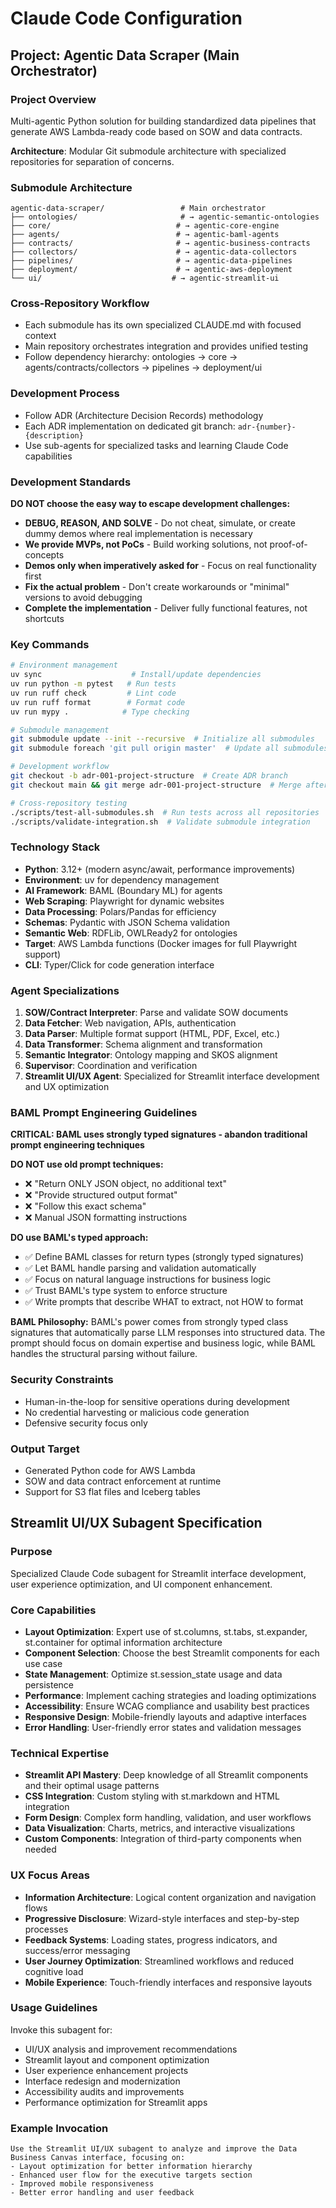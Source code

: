 # Claude Code Configuration

## Project: Agentic Data Scraper (Main Orchestrator)

### Project Overview
Multi-agentic Python solution for building standardized data pipelines that generate AWS Lambda-ready code based on SOW and data contracts.

**Architecture**: Modular Git submodule architecture with specialized repositories for separation of concerns.

### Submodule Architecture
```
agentic-data-scraper/                 # Main orchestrator
├── ontologies/                       # → agentic-semantic-ontologies
├── core/                            # → agentic-core-engine
├── agents/                          # → agentic-baml-agents
├── contracts/                       # → agentic-business-contracts
├── collectors/                      # → agentic-data-collectors
├── pipelines/                       # → agentic-data-pipelines
├── deployment/                      # → agentic-aws-deployment
└── ui/                             # → agentic-streamlit-ui
```

### Cross-Repository Workflow
- Each submodule has its own specialized CLAUDE.md with focused context
- Main repository orchestrates integration and provides unified testing
- Follow dependency hierarchy: ontologies → core → agents/contracts/collectors → pipelines → deployment/ui

### Development Process
- Follow ADR (Architecture Decision Records) methodology
- Each ADR implementation on dedicated git branch: `adr-{number}-{description}`
- Use sub-agents for specialized tasks and learning Claude Code capabilities

### Development Standards
**DO NOT choose the easy way to escape development challenges:**
- **DEBUG, REASON, AND SOLVE** - Do not cheat, simulate, or create dummy demos where real implementation is necessary
- **We provide MVPs, not PoCs** - Build working solutions, not proof-of-concepts
- **Demos only when imperatively asked for** - Focus on real functionality first
- **Fix the actual problem** - Don't create workarounds or "minimal" versions to avoid debugging
- **Complete the implementation** - Deliver fully functional features, not shortcuts

### Key Commands
```bash
# Environment management
uv sync                    # Install/update dependencies
uv run python -m pytest   # Run tests
uv run ruff check         # Lint code
uv run ruff format        # Format code
uv run mypy .            # Type checking

# Submodule management
git submodule update --init --recursive  # Initialize all submodules
git submodule foreach 'git pull origin master'  # Update all submodules

# Development workflow
git checkout -b adr-001-project-structure  # Create ADR branch
git checkout main && git merge adr-001-project-structure  # Merge after review

# Cross-repository testing
./scripts/test-all-submodules.sh  # Run tests across all repositories
./scripts/validate-integration.sh  # Validate submodule integration
```

### Technology Stack
- **Python**: 3.12+ (modern async/await, performance improvements)
- **Environment**: uv for dependency management
- **AI Framework**: BAML (Boundary ML) for agents
- **Web Scraping**: Playwright for dynamic websites
- **Data Processing**: Polars/Pandas for efficiency
- **Schemas**: Pydantic with JSON Schema validation
- **Semantic Web**: RDFLib, OWLReady2 for ontologies
- **Target**: AWS Lambda functions (Docker images for full Playwright support)
- **CLI**: Typer/Click for code generation interface

### Agent Specializations
1. **SOW/Contract Interpreter**: Parse and validate SOW documents
2. **Data Fetcher**: Web navigation, APIs, authentication
3. **Data Parser**: Multiple format support (HTML, PDF, Excel, etc.)
4. **Data Transformer**: Schema alignment and transformation
5. **Semantic Integrator**: Ontology mapping and SKOS alignment
6. **Supervisor**: Coordination and verification
7. **Streamlit UI/UX Agent**: Specialized for Streamlit interface development and UX optimization

### BAML Prompt Engineering Guidelines
**CRITICAL: BAML uses strongly typed signatures - abandon traditional prompt engineering techniques**

**DO NOT use old prompt techniques:**
- ❌ "Return ONLY JSON object, no additional text"
- ❌ "Provide structured output format"
- ❌ "Follow this exact schema"
- ❌ Manual JSON formatting instructions

**DO use BAML's typed approach:**
- ✅ Define BAML classes for return types (strongly typed signatures)
- ✅ Let BAML handle parsing and validation automatically
- ✅ Focus on natural language instructions for business logic
- ✅ Trust BAML's type system to enforce structure
- ✅ Write prompts that describe WHAT to extract, not HOW to format

**BAML Philosophy:**
BAML's power comes from strongly typed class signatures that automatically parse LLM responses into structured data. The prompt should focus on domain expertise and business logic, while BAML handles the structural parsing without failure.

### Security Constraints
- Human-in-the-loop for sensitive operations during development
- No credential harvesting or malicious code generation
- Defensive security focus only

### Output Target
- Generated Python code for AWS Lambda
- SOW and data contract enforcement at runtime
- Support for S3 flat files and Iceberg tables

## Streamlit UI/UX Subagent Specification

### Purpose
Specialized Claude Code subagent for Streamlit interface development, user experience optimization, and UI component enhancement.

### Core Capabilities
- **Layout Optimization**: Expert use of st.columns, st.tabs, st.expander, st.container for optimal information architecture
- **Component Selection**: Choose the best Streamlit components for each use case
- **State Management**: Optimize st.session_state usage and data persistence
- **Performance**: Implement caching strategies and loading optimizations
- **Accessibility**: Ensure WCAG compliance and usability best practices
- **Responsive Design**: Mobile-friendly layouts and adaptive interfaces
- **Error Handling**: User-friendly error states and validation messages

### Technical Expertise
- **Streamlit API Mastery**: Deep knowledge of all Streamlit components and their optimal usage patterns
- **CSS Integration**: Custom styling with st.markdown and HTML integration
- **Form Design**: Complex form handling, validation, and user workflows
- **Data Visualization**: Charts, metrics, and interactive visualizations
- **Custom Components**: Integration of third-party components when needed

### UX Focus Areas
- **Information Architecture**: Logical content organization and navigation flows
- **Progressive Disclosure**: Wizard-style interfaces and step-by-step processes
- **Feedback Systems**: Loading states, progress indicators, and success/error messaging
- **User Journey Optimization**: Streamlined workflows and reduced cognitive load
- **Mobile Experience**: Touch-friendly interfaces and responsive layouts

### Usage Guidelines
Invoke this subagent for:
- UI/UX analysis and improvement recommendations
- Streamlit layout and component optimization
- User experience enhancement projects
- Interface redesign and modernization
- Accessibility audits and improvements
- Performance optimization for Streamlit apps

### Example Invocation
```
Use the Streamlit UI/UX subagent to analyze and improve the Data Business Canvas interface, focusing on:
- Layout optimization for better information hierarchy
- Enhanced user flow for the executive targets section
- Improved mobile responsiveness
- Better error handling and user feedback
```